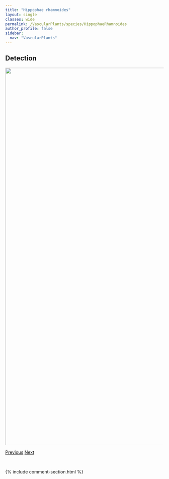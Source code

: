```yaml
---
title: "Hippophae rhamnoides"
layout: single
classes: wide
permalink: /VascularPlants/species/HippophaeRhamnoides
author_profile: false
sidebar:
  nav: "VascularPlants"
---
```


<h2>Detection</h2>

<a href="https://drive.google.com/uc?export=view&id=1Js_weZo6yMCYvT1NTCj2r0ooSXqczMK0">
<img src="https://drive.google.com/uc?export=view&id=1Js_weZo6yMCYvT1NTCj2r0ooSXqczMK0" height = "1200" width = "800">
</a>


<a href="/DevelopmentWebsite/VascularPlants/species/HieraciumUmbellatum" class="pagination--pager" title="Hieracium umbellatum">Previous</a> <a href="/DevelopmentWebsite/VascularPlants/species/HippurisVulgaris" class="pagination--pager" title="Hippuris vulgaris">Next</a>

<p>&nbsp;</p>

{% include comment-section.html %}
